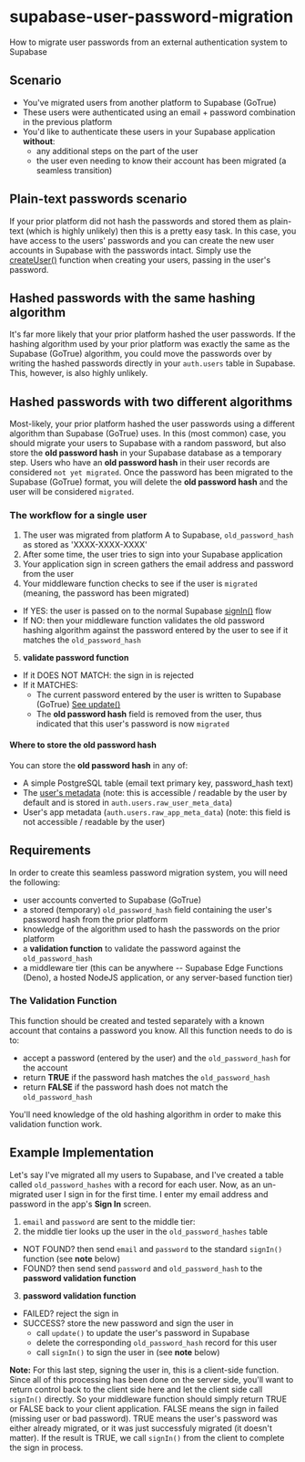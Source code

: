 # supabase-user-password-migration
How to migrate user passwords from an external authentication system to Supabase

## Scenario
- You've migrated users from another platform to Supabase (GoTrue)
- These users were authenticated using an email + password combination in the previous platform
- You'd like to authenticate these users in your Supabase application **without**:
  - any additional steps on the part of the user
  - the user even needing to know their account has been migrated (a seamless transition)
  
## Plain-text passwords scenario
If your prior platform did not hash the passwords and stored them as plain-text (which is highly unlikely) then this is a pretty easy task.  In this case, you have access to the users' passwords and you can create the new user accounts in Supabase with the passwords intact.  Simply use the [createUser()](https://supabase.com/docs/reference/javascript/auth-api-createuser) function when creating your users, passing in the user's password.

## Hashed passwords with the same hashing algorithm
It's far more likely that your prior platform hashed the user passwords.  If the hashing algorithm used by your prior platform was exactly the same as the Supabase (GoTrue) algorithm, you could move the passwords over by writing the hashed passwords directly in your `auth.users` table in Supabase.  This, however, is also highly unlikely.

## Hashed passwords with two different algorithms
Most-likely, your prior platform hashed the user passwords using a different algorithm than Supabase (GoTrue) uses.  In this (most common) case, you should migrate your users to Supabase with a random password, but also store the **old password hash** in your Supabase database as a temporary step.  Users who have an **old password hash** in their user records are considered `not yet migrated`.  Once the password has been migrated to the Supabase (GoTrue) format, you will delete the **old password hash** and the user will be considered `migrated`.

### The workflow for a single user
1. The user was migrated from platform A to Supabase, `old_password_hash` as stored as 'XXXX-XXXX-XXXX'
2. After some time, the user tries to sign into your Supabase application
3. Your application sign in screen gathers the email address and password from the user
4. Your middleware function checks to see if the user is `migrated` (meaning, the password has been migrated)
  -  If YES: the user is passed on to the normal Supabase [signIn()](https://supabase.com/docs/reference/javascript/auth-signin) flow
  -  If NO: then your middleware function validates the old password hashing algorithm against the password entered by the user to see if it matches the `old_password_hash`
5. **validate password function**
  - If it DOES NOT MATCH: the sign in is rejected
  - If it MATCHES: 
    - The current password entered by the user is written to Supabase (GoTrue) [See update()](https://supabase.com/docs/reference/javascript/auth-update#update-password-for-authenticated-user)
    - The **old password hash** field is removed from the user, thus indicated that this user's password is now `migrated`

#### Where to store the **old password hash**
You can store the **old password hash** in any of:
- A simple PostgreSQL table (email text primary key, password_hash text)
- The [user's metadata](https://supabase.com/docs/reference/javascript/auth-update#update-a-users-metadata) (note: this is accessible / readable by the user by default and is stored in `auth.users.raw_user_meta_data`)
- User's app metadata (`auth.users.raw_app_meta_data`) (note: this field is not accessible / readable by the user)

## Requirements
In order to create this seamless password migration system, you will need the following:
- user accounts converted to Supabase (GoTrue)
- a stored (temporary) `old_password_hash` field containing the user's password hash from the prior platform
- knowledge of the algorithm used to hash the passwords on the prior platform
- a **validation function** to validate the password against the `old_password_hash`
- a middleware tier (this can be anywhere -- Supabase Edge Functions (Deno), a hosted NodeJS application, or any server-based function tier)

### The Validation Function
This function should be created and tested separately with a known account that contains a password you know.  All this function needs to do is to:
- accept a password (entered by the user) and the `old_password_hash` for the account
- return **TRUE** if the password hash matches the `old_password_hash`
- return **FALSE** if the password hash does not match the `old_password_hash`

You'll need knowledge of the old hashing algorithm in order to make this validation function work.

## Example Implementation
Let's say I've migrated all my users to Supabase, and I've created a table called `old_password_hashes` with a record for each user.  Now, as an un-migrated user I sign in for the first time.  I enter my email address and password in the app's **Sign In** screen.

1. `email` and `password` are sent to the middle tier:
2. the middle tier looks up the user in the `old_password_hashes` table
  - NOT FOUND? then send `email` and `password` to the standard `signIn()` function (see **note** below)
  - FOUND? then send send `password` and `old_password_hash` to the **password validation function**
3. **password validation function**
  - FAILED? reject the sign in
  - SUCCESS? store the new password and sign the user in
    - call `update()` to update the user's password in Supabase
    - delete the corresponding `old_password_hash` record for this user
    - call `signIn()` to sign the user in (see **note** below)
        
**Note:** For this last step, signing the user in, this is a client-side function.  Since all of this processing has been done on the server side, you'll want to return control back to the client side here and let the client side call `signIn()` directly.  So your middleware function should simply return TRUE or FALSE back to your client application.  FALSE means the sign in failed (missing user or bad password).  TRUE means the user's password was either already migrated, or it was just successfuly migrated (it doesn't matter).  If the result is TRUE, we call `signIn()` from the client to complete the sign in process.

